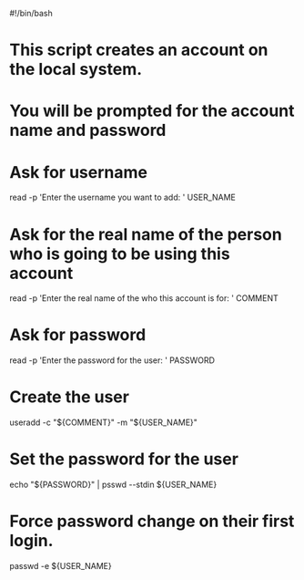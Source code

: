 #!/bin/bash

# This script creates an account on the local system.
# You will be prompted for the account name and password 

# Ask for username
read -p 'Enter the username you want to add: ' USER_NAME

# Ask for the real name of the person who is going to be using this account 
read -p 'Enter the real name of the who this account is for: ' COMMENT

# Ask for password
read -p 'Enter the password for the user: ' PASSWORD

# Create the user
useradd -c "${COMMENT}" -m "${USER_NAME}"

# Set the password for the user
echo "${PASSWORD}" | psswd --stdin ${USER_NAME}

# Force password change on their first login. 
passwd -e ${USER_NAME}



